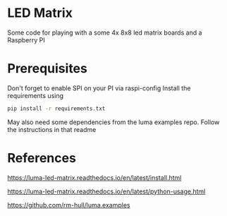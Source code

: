 # LED Matrix
Some code for playing with a some 4x 8x8 led matrix boards and a Raspberry PI

# Prerequisites
Don't forget to enable SPI on your PI via raspi-config
Install the requirements using
```bash
pip install -r requirements.txt
```

May also need some dependencies from the luma examples repo.
Follow the instructions in that readme

# References
https://luma-led-matrix.readthedocs.io/en/latest/install.html

https://luma-led-matrix.readthedocs.io/en/latest/python-usage.html

https://github.com/rm-hull/luma.examples
